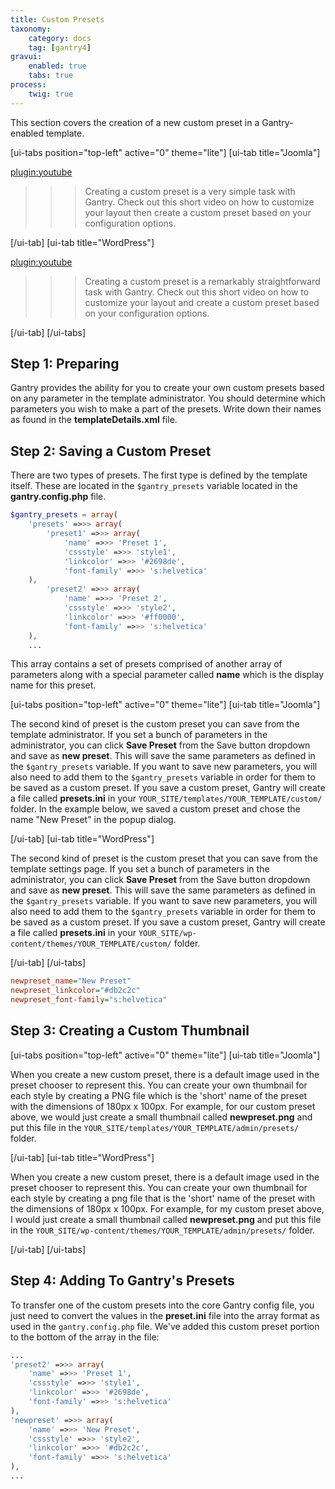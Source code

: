 ```yaml
---
title: Custom Presets
taxonomy:
    category: docs
    tag: [gantry4]
gravui:
    enabled: true
    tabs: true
process:
    twig: true
---
```


This section covers the creation of a new custom preset in a Gantry-enabled template.

[ui-tabs position="top-left" active="0" theme="lite"]
[ui-tab title="Joomla"]

[plugin:youtube](https://www.youtube.com/watch?v=n6FsulE58lU)

>>> Creating a custom preset is a very simple task with Gantry. Check out this short video on how to customize your layout then create a custom preset based on your configuration options.

[/ui-tab]
[ui-tab title="WordPress"]

[plugin:youtube](https://www.youtube.com/watch?v=_bU95HLptUs)

>>> Creating a custom preset is a remarkably straightforward task with Gantry. Check out this short video on how to customize your layout and create a custom preset based on your configuration options.

[/ui-tab]
[/ui-tabs]

Step 1: Preparing
-----------------

Gantry provides the ability for you to create your own custom presets based on any parameter in the template administrator. You should determine which parameters you wish to make a part of the presets. Write down their names as found in the **templateDetails.xml** file.


Step 2: Saving a Custom Preset
------------------------------

There are two types of presets. The first type is defined by the template itself. These are located in the `$gantry_presets` variable located in the **gantry.config.php** file.

```php
$gantry_presets = array(
    'presets' =>>> array(
        'preset1' =>>> array(
            'name' =>>> 'Preset 1',
            'cssstyle' =>>> 'style1',
            'linkcolor' =>>> '#2698de',
            'font-family' =>>> 's:helvetica'
    ),
        'preset2' =>>> array(
            'name' =>>> 'Preset 2',
            'cssstyle' =>>> 'style2',
            'linkcolor' =>>> '#ff0000',
            'font-family' =>>> 's:helvetica'
    ),
    ...
```

This array contains a set of presets comprised of another array of parameters along with a special parameter called **name** which is the display name for this preset.

[ui-tabs position="top-left" active="0" theme="lite"]
[ui-tab title="Joomla"]

The second kind of preset is the custom preset you can save from the template administrator. If you set a bunch of parameters in the administrator, you can click **Save Preset** from the Save button dropdown and save as **new preset**. This will save the same parameters as defined in the `$gantry_presets` variable. If you want to save new parameters, you will also need to add them to the `$gantry_presets` variable in order for them to be saved as a custom preset. If you save a custom preset, Gantry will create a file called **presets.ini** in your `YOUR_SITE/templates/YOUR_TEMPLATE/custom/` folder. In the example below, we saved a custom preset and chose the name "New Preset" in the popup dialog.

[/ui-tab]
[ui-tab title="WordPress"]

The second kind of preset is the custom preset that you can save from the template settings page. If you set a bunch of parameters in the administrator, you can click **Save Preset** from the Save button dropdown and save as **new preset**. This will save the same parameters as defined in the `$gantry_presets` variable. If you want to save new parameters, you will also need to add them to the `$gantry_presets` variable in order for them to be saved as a custom preset. If you save a custom preset, Gantry will create a file called **presets.ini** in your `YOUR_SITE/wp-content/themes/YOUR_TEMPLATE/custom/` folder. 

[/ui-tab]
[/ui-tabs]

```ini
newpreset_name="New Preset"
newpreset_linkcolor="#db2c2c"
newpreset_font-family="s:helvetica"
```

Step 3: Creating a Custom Thumbnail
-----------------------------------

[ui-tabs position="top-left" active="0" theme="lite"]
[ui-tab title="Joomla"]

When you create a new custom preset, there is a default image used in the preset chooser to represent this. You can create your own thumbnail for each style by creating a PNG file which is the 'short' name of the preset with the dimensions of 180px x 100px. For example, for our custom preset above, we would just create a small thumbnail called **newpreset.png** and put this file in the `YOUR_SITE/templates/YOUR_TEMPLATE/admin/presets/` folder.

[/ui-tab]
[ui-tab title="WordPress"]

When you create a new custom preset, there is a default image used in the preset chooser to represent this. You can create your own thumbnail for each style by creating a png file that is the 'short' name of the preset with the dimensions of 180px x 100px. For example, for my custom preset above, I would just create a small thumbnail called **newpreset.png** and put this file in the `YOUR_SITE/wp-content/themes/YOUR_TEMPLATE/admin/presets/` folder.

[/ui-tab]
[/ui-tabs]

Step 4: Adding To Gantry's Presets
----------------------------------


To transfer one of the custom presets into the core Gantry config file, you just need to convert the values in the **preset.ini** file into the array format as used in the `gantry.config.php` file. We've added this custom preset portion to the bottom of the array in the file:

```php
...
'preset2' =>>> array(
    'name' =>>> 'Preset 1',
    'cssstyle' =>>> 'style1',
    'linkcolor' =>>> '#2698de',
    'font-family' =>>> 's:helvetica'
),
'newpreset' =>>> array(
    'name' =>>> 'New Preset',
    'cssstyle' =>>> 'style2',
    'linkcolor' =>>> '#db2c2c',
    'font-family' =>>> 's:helvetica'
),
...
```
